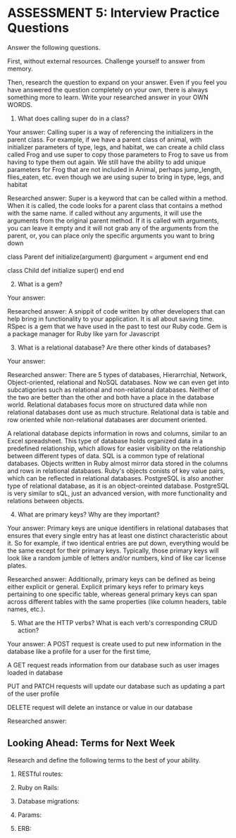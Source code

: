 # ASSESSMENT 5: Interview Practice Questions

Answer the following questions.

First, without external resources. Challenge yourself to answer from memory.

Then, research the question to expand on your answer. Even if you feel you have answered the question completely on your own, there is always something more to learn. Write your researched answer in your OWN WORDS.

1. What does calling super do in a class?

Your answer: Calling super is a way of referencing the initializers in the parent class. For example, if we have a parent class of animal, with initializer parameters of type, legs, and habitat, we can create a child class called Frog and use super to copy those parameters to Frog to save us from having to type them out again. We still have the ability to add unique parameters for Frog that are not included in Animal, perhaps jump_length, flies_eaten, etc. even though we are using super to bring in type, legs, and habitat

Researched answer: Super is a keyword that can be called within a method. When it is called, the code looks for a parent class that contains a method with the same name. if called without any arguments, it will use the arguments from the original parent method. If it is called with arguments, you can leave it empty and it will not grab any of the arguments from the parent, or, you can place only the specific arguments you want to bring down

class Parent
  def initialize(argument)
    @argument = argument
  end
end

class Child
  def initialize
    super()
  end
end


2. What is a gem?

Your answer:

Researched answer: A snippit of code written by other developers that can help bring in functionality to your application.  It is all about saving time. RSpec is a gem that we have used in the past to test our Ruby code.  Gem is a package manager for Ruby like yarn for Javascript

3. What is a relational database? Are there other kinds of databases?

Your answer:

Researched answer: 
There are 5 types of databases, Hierarrchial, Network, Object-oriented, relational and NoSQL databases. Now we can even get into subcatigories such as relational and non-relational databases. Neither of the two are better than the other and both have a place in the database world. Relational databases focus more on structured data while non relational databases dont use as much structure. Relational data is table and row oriented while  non-relational databases arer document oriented.

A relational database depicts information in rows and columns, similar to an Excel spreadsheet. This type of database holds organized data in a predefined relationship, which allows for easier visibility on the relationship between different types of data. SQL is a common type of relational databases. Objects written in Ruby almost mirror data stored in the columns and rows in relational databases. Ruby's objects conists of key value pairs, which can be reflected in relational databases. PostgreSQL is also another type of relational database, as it is an object-oreinted database. PostgreSQL is very similar to sQL, just an advanced version, with more functionality and relations between objects.

4. What are primary keys? Why are they important?

Your answer: Primary keys are unique identifiers in relational databases that ensures that every single entry has at least one distinct characteristic about it. So for example, if two identical entries are put down, everything would be the same except for their primary keys. Typically, those primary keys will look like a random jumble of letters and/or numbers, kind of like car license plates.

Researched answer: Additionally, primary keys can be defined as being either explicit or general. Explicit primary keys refer to primary keys pertaining to one specific table, whereas general primary keys can span across different tables with the same properties (like column headers, table names, etc.).

5. What are the HTTP verbs? What is each verb's corresponding CRUD action?

Your answer: 
A POST request is create used to put new information in the database like a profile for a user for the first time, 

A GET request reads information from our database such as user images loaded in database

PUT and PATCH requests will update our database such as updating a part of the user profile

DELETE request will delete an instance or value in our database

Researched answer:

## Looking Ahead: Terms for Next Week

Research and define the following terms to the best of your ability.

1. RESTful routes:

2. Ruby on Rails:

3. Database migrations:

4. Params:

5. ERB:
